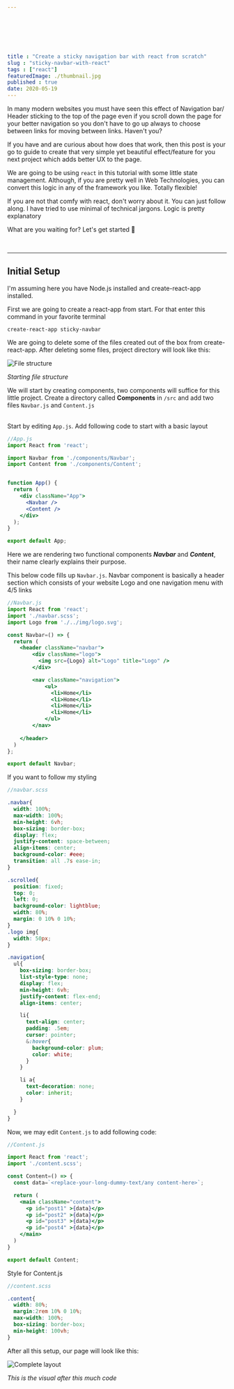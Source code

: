 ```yaml
---







title : "Create a sticky navigation bar with react from scratch"
slug : "sticky-navbar-with-react"
tags : ["react"]
featuredImage: ./thumbnail.jpg
published : true
date: 2020-05-19
---
```




In many modern websites you must have seen this effect of Navigation bar/ Header sticking to the top of the page even if you scroll down the page for your better navigation so you don't have to go up always to choose between links for moving between links. Haven't you?

If you have and are curious about how does that work, then this post is your go to guide to create that very simple yet beautiful effect/feature for you next project which adds better UX to the page.

We are going to be using <code>react</code> in this tutorial with some little state management. Although, if you are pretty well in Web Technologies, you can convert this logic in any of the framework you like. Totally flexible!

If you are not that comfy with react, don't worry about it. You can just follow along. I have tried to use minimal of technical jargons. Logic is pretty explanatory

What are you  waiting for? Let's get started 🚀

 <br/>

<hr/>



## Initial Setup

<aside>
    I'm assuming here you have Node.js installed and create-react-app installed.
</aside>



First we are going to create a react-app from start. For that enter this command in your favorite terminal

```npm
create-react-app sticky-navbar
```

We are going to delete some of the files created out of the box from create-react-app. After deleting some files, project directory will look like this:

![File structure](./file-structure.png)

*Starting file structure*

We will start by creating components, two components will suffice for this little project. Create a directory called **Components** in <code>/src</code> and add two files <code>Navbar.js</code> and <code>Content.js</code> <br/> <br/>

Start by editing <code>App.js</code>. Add following code to start with a basic layout

```jsx
//App.js
import React from 'react';

import Navbar from './components/Navbar';
import Content from './components/Content';


function App() {
  return (
    <div className="App">
      <Navbar />
      <Content />
    </div>
  );
}

export default App;

```

Here we are rendering two functional components ***Navbar*** and ***Content***, their name clearly explains their purpose.

This below code fills up <code>Navbar.js</code>. Navbar component is basically a header section which consists of your website Logo and one navigation menu with 4/5 links

```jsx
//Navbar.js
import React from 'react';
import './navbar.scss';
import Logo from './../img/logo.svg';

const Navbar=() => {
  return (
    <header className="navbar">
        <div className="logo">
          <img src={Logo} alt="Logo" title="Logo" />
        </div>

        <nav className="navigation">
            <ul>
              <li>Home</li>
              <li>Home</li>
              <li>Home</li>
              <li>Home</li>
            </ul>
        </nav>
        
    </header>
  )
};

export default Navbar;

```

If you want to follow my styling

```scss
//navbar.scss

.navbar{
  width: 100%;
  max-width: 100%;
  min-height: 6vh;
  box-sizing: border-box;
  display: flex;
  justify-content: space-between;
  align-items: center;
  background-color: #eee;
  transition: all .7s ease-in;
}

.scrolled{
  position: fixed;
  top: 0;
  left: 0;
  background-color: lightblue;
  width: 80%;
  margin: 0 10% 0 10%;
}
.logo img{
  width: 50px;
}

.navigation{
  ul{
    box-sizing: border-box;
    list-style-type: none;
    display: flex;
    min-height: 6vh;
    justify-content: flex-end;
    align-items: center;

    li{
      text-align: center;
      padding: .5em;
      cursor: pointer;
      &:hover{
        background-color: plum;
        color: white;
      }
    }

    li a{
      text-decoration: none;
      color: inherit;
    }

  }
}

```



Now, we may edit <code>Content.js</code> to add following code:

```jsx
//Content.js

import React from 'react';
import './content.scss';

const Content=() => {
  const data=`<replace-your-long-dummy-text/any content-here>`;

  return (
    <main className="content">
      <p id="post1" >{data}</p>
      <p id="post2" >{data}</p>
      <p id="post3" >{data}</p>
      <p id="post4" >{data}</p>
    </main>
  )
}

export default Content;

```

Style for Content.js

```scss
//content.scss

.content{
  width: 80%;
  margin:2rem 10% 0 10%;
  max-width: 100%;
  box-sizing: border-box;
  min-height: 100vh;
}
```

After all this setup, our page will look like this:

![Complete layout](./complete-layout.PNG)

*This is the visual after this much code*